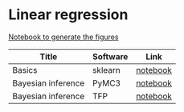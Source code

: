 # Linear regression

[Notebook to generate the figures](https://github.com/probml/pyprobml/blob/master/notebooks/figures/chapter11_figures.ipynb)

[sklearn]: https://colab.research.google.com/github/probml/pyprobml/blob/master/book1/linreg/linreg_sklearn.ipynb
[pymc3]: https://colab.research.google.com/github/probml/pyprobml/blob/master/book1/linreg/linreg_pymc3.ipynb
[svi]: https://colab.research.google.com/github/probml/pyprobml/blob/master/book1/linreg/svi_linear_regression_1d_tfp.ipynb

|Title|Software|Link|
|-----------|----|----|
|Basics| sklearn| [notebook][sklearn]|
|Bayesian inference| PyMC3| [notebook][pymc3]|
|Bayesian inference| TFP | [notebook][svi]|

